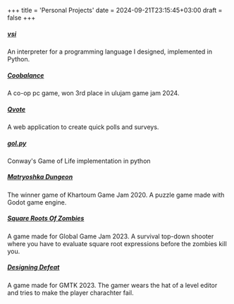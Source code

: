 +++
title = 'Personal Projects'
date = 2024-09-21T23:15:45+03:00
draft = false
+++

##### [vsi](https://github.com/xash3000/vsi)
An interpreter for a programming language I designed, implemented in Python.

##### [Coobalance](https://xash3000.itch.io/coobalance)
A co-op pc game, won 3rd place in ulujam game jam 2024.

##### [Qvote](https://github.com/xash3000/qvote)
A web application to create quick polls and surveys.

##### [gol.py](https://github.com/xash3000/gol.py)
Conway's Game of Life implementation in python

##### [Matryoshka Dungeon](https://xash3000.itch.io/matryoshka-dungeon)
The winner game of Khartoum Game Jam 2020. A puzzle game made with Godot game engine. 

##### [Square Roots Of Zombies](https://xash3000.itch.io/square-roots-of-zombies)
A game made for Global Game Jam 2023. A survival top-down shooter where you have to evaluate square root expressions before the zombies kill you.

##### [Designing Defeat](https://xash3000.itch.io/designing-defeat)
A game made for GMTK 2023. The gamer wears the hat of a level editor and tries to make the player charachter fail.